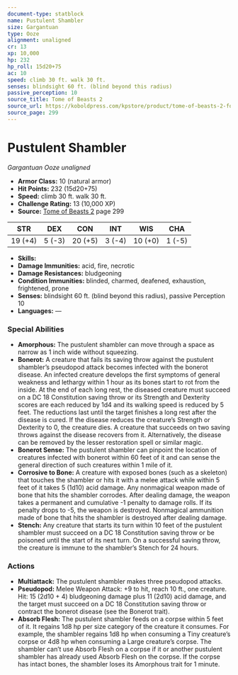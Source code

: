 ```yaml
---
document-type: statblock
name: Pustulent Shambler
size: Gargantuan
type: Ooze
alignment: unaligned
cr: 13
xp: 10,000
hp: 232
hp_roll: 15d20+75
ac: 10
speed: climb 30 ft. walk 30 ft.
senses: blindsight 60 ft. (blind beyond this radius) 
passive_perception: 10
source_title: Tome of Beasts 2
source_url: https://koboldpress.com/kpstore/product/tome-of-beasts-2-for-5th-edition
source_page: 299
---
```


# Pustulent Shambler

*Gargantuan* *Ooze* *unaligned*

- **Armor Class:** 10 (natural armor)
- **Hit Points:** 232 (15d20+75)
- **Speed:** climb 30 ft. walk 30 ft.
- **Challenge Rating:** 13 (10,000 XP)
- **Source:** [Tome of Beasts 2](https://koboldpress.com/kpstore/product/tome-of-beasts-2-for-5th-edition) page 299

| STR | DEX | CON | INT | WIS | CHA |
| --- | --- | --- | --- | --- | --- |
| 19 (+4) | 5 (-3) | 20 (+5) | 3 (-4) | 10 (+0) | 1 (-5) |

- **Skills:** 
- **Damage Immunities:** acid, fire, necrotic
- **Damage Resistances:** bludgeoning
- **Condition Immunities:** blinded, charmed, deafened, exhaustion, frightened, prone
- **Senses:** blindsight 60 ft. (blind beyond this radius), passive Perception 10
- **Languages:** —

### Special Abilities

- **Amorphous:** The pustulent shambler can move through a space as narrow as 1 inch wide without squeezing.
- **Bonerot:** A creature that fails its saving throw against the pustulent shambler’s pseudopod attack becomes infected with the bonerot disease. An infected creature develops the first symptoms of general weakness and lethargy within 1 hour as its bones start to rot from the inside. At the end of each long rest, the diseased creature must succeed on a DC 18 Constitution saving throw or its Strength and Dexterity scores are each reduced by 1d4 and its walking speed is reduced by 5 feet. The reductions last until the target finishes a long rest after the disease is cured. If the disease reduces the creature’s Strength or Dexterity to 0, the creature dies. A creature that succeeds on two saving throws against the disease recovers from it. Alternatively, the disease can be removed by the lesser restoration spell or similar magic.
- **Bonerot Sense:** The pustulent shambler can pinpoint the location of creatures infected with bonerot within 60 feet of it and can sense the general direction of such creatures within 1 mile of it.
- **Corrosive to Bone:** A creature with exposed bones (such as a skeleton) that touches the shambler or hits it with a melee attack while within 5 feet of it takes 5 (1d10) acid damage. Any nonmagical weapon made of bone that hits the shambler corrodes. After dealing damage, the weapon takes a permanent and cumulative -1 penalty to damage rolls. If its penalty drops to -5, the weapon is destroyed. Nonmagical ammunition made of bone that hits the shambler is destroyed after dealing damage.
- **Stench:** Any creature that starts its turn within 10 feet of the pustulent shambler must succeed on a DC 18 Constitution saving throw or be poisoned until the start of its next turn. On a successful saving throw, the creature is immune to the shambler’s Stench for 24 hours.

### Actions

- **Multiattack:** The pustulent shambler makes three pseudopod attacks.
- **Pseudopod:** Melee Weapon Attack: +9 to hit, reach 10 ft., one creature. Hit: 15 (2d10 + 4) bludgeoning damage plus 11 (2d10) acid damage, and the target must succeed on a DC 18 Constitution saving throw or contract the bonerot disease (see the Bonerot trait).
- **Absorb Flesh:** The pustulent shambler feeds on a corpse within 5 feet of it. It regains 1d8 hp per size category of the creature it consumes. For example, the shambler regains 1d8 hp when consuming a Tiny creature’s corpse or 4d8 hp when consuming a Large creature’s corpse. The shambler can’t use Absorb Flesh on a corpse if it or another pustulent shambler has already used Absorb Flesh on the corpse. If the corpse has intact bones, the shambler loses its Amorphous trait for 1 minute.
